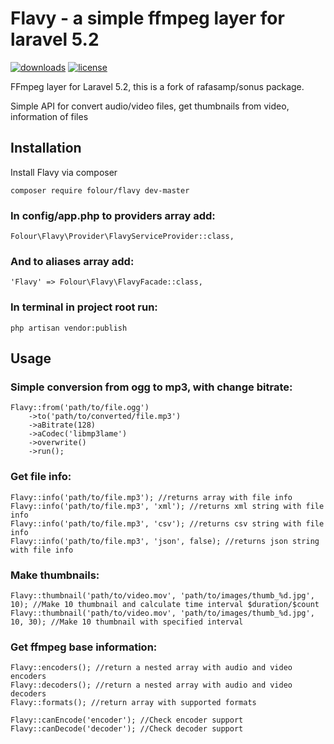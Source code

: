 # Flavy - a simple ffmpeg layer for laravel 5.2
[![downloads](https://poser.pugx.org/folour/flavy/downloads.png)](https://packagist.org/packages/folour/flavy)
[![license](https://poser.pugx.org/folour/flavy/license.png)](https://packagist.org/packages/folour/flavy)

FFmpeg layer for Laravel 5.2, this is a fork of rafasamp/sonus package.

Simple API for convert audio/video files, get thumbnails from video, information of files

## Installation
Install Flavy via composer

    composer require folour/flavy dev-master
    
### In config/app.php to providers array add:

    Folour\Flavy\Provider\FlavyServiceProvider::class,

### And to aliases array add:

    'Flavy' => Folour\Flavy\FlavyFacade::class,

### In terminal in project root run:

    php artisan vendor:publish
    
## Usage
### Simple conversion from ogg to mp3, with change bitrate:

    Flavy::from('path/to/file.ogg')
        ->to('path/to/converted/file.mp3')
        ->aBitrate(128)
        ->aCodec('libmp3lame')
        ->overwrite()
		->run();

### Get file info:

    Flavy::info('path/to/file.mp3'); //returns array with file info
    Flavy::info('path/to/file.mp3', 'xml'); //returns xml string with file info
    Flavy::info('path/to/file.mp3', 'csv'); //returns csv string with file info
    Flavy::info('path/to/file.mp3', 'json', false); //returns json string with file info
    
### Make thumbnails:

    Flavy::thumbnail('path/to/video.mov', 'path/to/images/thumb_%d.jpg', 10); //Make 10 thumbnail and calculate time interval $duration/$count
    Flavy::thumbnail('path/to/video.mov', 'path/to/images/thumb_%d.jpg', 10, 30); //Make 10 thumbnail with specified interval
    
### Get ffmpeg base information:

    Flavy::encoders(); //return a nested array with audio and video encoders
    Flavy::decoders(); //return a nested array with audio and video decoders
    Flavy::formats(); //return array with supported formats
    
    Flavy::canEncode('encoder'); //Check encoder support
    Flavy::canDecode('decoder'); //Check decoder support
    
		
